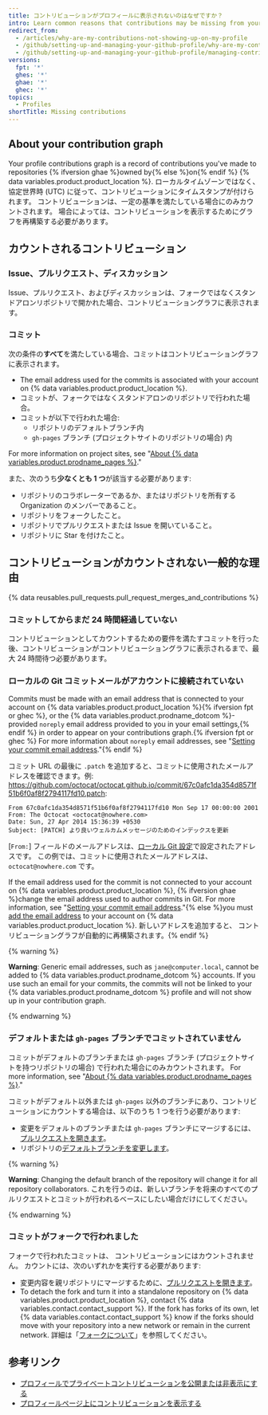 ```yaml
---
title: コントリビューションがプロフィールに表示されないのはなぜですか？
intro: Learn common reasons that contributions may be missing from your contributions graph.
redirect_from:
  - /articles/why-are-my-contributions-not-showing-up-on-my-profile
  - /github/setting-up-and-managing-your-github-profile/why-are-my-contributions-not-showing-up-on-my-profile
  - /github/setting-up-and-managing-your-github-profile/managing-contribution-graphs-on-your-profile/why-are-my-contributions-not-showing-up-on-my-profile
versions:
  fpt: '*'
  ghes: '*'
  ghae: '*'
  ghec: '*'
topics:
  - Profiles
shortTitle: Missing contributions
---
```


## About your contribution graph

Your profile contributions graph is a record of contributions you've made to repositories {% ifversion ghae %}owned by{% else %}on{% endif %} {% data variables.product.product_location %}. ローカルタイムゾーンではなく、協定世界時 (UTC) に従って、コントリビューションにタイムスタンプが付けられます。 コントリビューションは、一定の基準を満たしている場合にのみカウントされます。 場合によっては、コントリビューションを表示するためにグラフを再構築する必要があります。

## カウントされるコントリビューション

### Issue、プルリクエスト、ディスカッション

Issue、プルリクエスト、およびディスカッションは、フォークではなくスタンドアロンリポジトリで開かれた場合、コントリビューショングラフに表示されます。

### コミット
次の条件の**すべて**を満たしている場合、コミットはコントリビューショングラフに表示されます。
- The email address used for the commits is associated with your account on {% data variables.product.product_location %}.
- コミットが、フォークではなくスタンドアロンのリポジトリで行われた場合。
- コミットが以下で行われた場合:
  - リポジトリのデフォルトブランチ内
  - `gh-pages` ブランチ (プロジェクトサイトのリポジトリの場合) 内

For more information on project sites, see "[About {% data variables.product.prodname_pages %}](/pages/getting-started-with-github-pages/about-github-pages#types-of-github-pages-sites)."

また、次のうち**少なくとも 1 つ**が該当する必要があります:
- リポジトリのコラボレーターであるか、またはリポジトリを所有する Organization のメンバーであること。
- リポジトリをフォークしたこと。
- リポジトリでプルリクエストまたは Issue を開いていること。
- リポジトリに Star を付けたこと。

## コントリビューションがカウントされない一般的な理由

{% data reusables.pull_requests.pull_request_merges_and_contributions %}

### コミットしてからまだ 24 時間経過していない

コントリビューションとしてカウントするための要件を満たすコミットを行った後、コントリビューションがコントリビューショングラフに表示されるまで、最大 24 時間待つ必要があります。

### ローカルの Git コミットメールがアカウントに接続されていない

Commits must be made with an email address that is connected to your account on {% data variables.product.product_location %}{% ifversion fpt or ghec %}, or the {% data variables.product.prodname_dotcom %}-provided `noreply` email address provided to you in your email settings,{% endif %} in order to appear on your contributions graph.{% ifversion fpt or ghec %} For more information about `noreply` email addresses, see "[Setting your commit email address](/github/setting-up-and-managing-your-github-user-account/setting-your-commit-email-address#about-commit-email-addresses)."{% endif %}

コミット URL の最後に `.patch` を追加すると、コミットに使用されたメールアドレスを確認できます。例: <a href="https://github.com/octocat/octocat.github.io/commit/67c0afc1da354d8571f51b6f0af8f2794117fd10.patch" data-proofer-ignore>https://github.com/octocat/octocat.github.io/commit/67c0afc1da354d8571f51b6f0af8f2794117fd10.patch</a>:

```
From 67c0afc1da354d8571f51b6f0af8f2794117fd10 Mon Sep 17 00:00:00 2001
From: The Octocat <octocat@nowhere.com>
Date: Sun, 27 Apr 2014 15:36:39 +0530
Subject: [PATCH] より良いウェルカムメッセージのためのインデックスを更新
```

[`From:`] フィールドのメールアドレスは、[ローカル Git 設定](/articles/set-up-git)で設定されたアドレスです。 この例では、コミットに使用されたメールアドレスは、`octocat@nowhere.com` です。

If the email address used for the commit is not connected to your account on {% data variables.product.product_location %}, {% ifversion ghae %}change the email address used to author commits in Git. For more information, see "[Setting your commit email address](/github/setting-up-and-managing-your-github-user-account/setting-your-commit-email-address#setting-your-commit-email-address-in-git)."{% else %}you must [add the email address](/articles/adding-an-email-address-to-your-github-account) to your account on {% data variables.product.product_location %}. 新しいアドレスを追加すると、 コントリビューショングラフが自動的に再構築されます。{% endif %}

{% warning %}

**Warning**: Generic email addresses, such as `jane@computer.local`, cannot be added to {% data variables.product.prodname_dotcom %} accounts. If you use such an email for your commits, the commits will not be linked to your {% data variables.product.prodname_dotcom %} profile and will not show up in your contribution graph.

{% endwarning %}

### デフォルトまたは `gh-pages` ブランチでコミットされていません

コミットがデフォルトのブランチまたは `gh-pages` ブランチ (プロジェクトサイトを持つリポジトリの場合) で行われた場合にのみカウントされます。 For more information, see "[About {% data variables.product.prodname_pages %}](/pages/getting-started-with-github-pages/about-github-pages#types-of-github-pages-sites)."

コミットがデフォルト以外または `gh-pages` 以外のブランチにあり、コントリビューションにカウントする場合は、以下のうち 1 つを行う必要があります:
- 変更をデフォルトのブランチまたは `gh-pages` ブランチにマージするには、[プルリクエストを開きます](/articles/creating-a-pull-request)。
- リポジトリの[デフォルトブランチを変更します](/github/administering-a-repository/changing-the-default-branch)。

{% warning %}

**Warning**: Changing the default branch of the repository will change it for all repository collaborators. これを行うのは、新しいブランチを将来のすべてのプルリクエストとコミットが行われるベースにしたい場合だけにしてください。

{% endwarning %}

### コミットがフォークで行われました

フォークで行われたコミットは、 コントリビューションにはカウントされません。 カウントには、次のいずれかを実行する必要があります:
- 変更内容を親リポジトリにマージするために、[プルリクエストを開きます](/articles/creating-a-pull-request)。
- To detach the fork and turn it into a standalone repository on {% data variables.product.product_location %}, contact {% data variables.contact.contact_support %}. If the fork has forks of its own, let {% data variables.contact.contact_support %} know if the forks should move with your repository into a new network or remain in the current network. 詳細は「[フォークについて](/articles/about-forks/)」を参照してください。

## 参考リンク

- [プロフィールでプライベートコントリビューションを公開または非表示にする](/articles/publicizing-or-hiding-your-private-contributions-on-your-profile)
- [プロフィールページ上にコントリビューションを表示する](/articles/viewing-contributions-on-your-profile-page)
